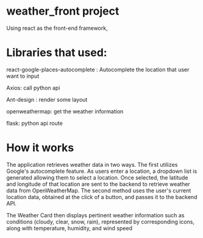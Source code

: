 # weather_front project
Using react as the front-end framework,

# Libraries that used:
react-google-places-autocomplete :  Autocomplete the location that user want to input  

Axios: call python api  

Ant-design : render some layout   

openweathermap: get the weather information  

flask: python api route  


# How it works
The application retrieves weather data in two ways. The first utilizes Google's autocomplete feature. As users enter a location, a dropdown list is generated allowing them to select a location. Once selected, the latitude and longitude of that location are sent to the backend to retrieve weather data from OpenWeatherMap. 
The second method uses the user's current location data, obtained at the click of a button, and passes it to the backend API.

The Weather Card then displays pertinent weather information such as conditions (cloudy, clear, snow, rain), represented by corresponding icons, along with temperature, humidity, and wind speed

